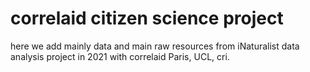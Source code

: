 # correlaid citizen science project 
here we add mainly data and main raw resources from iNaturalist data analysis project in 2021 with correlaid Paris, UCL, cri.
